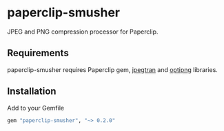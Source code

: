 # paperclip-smusher

JPEG and PNG compression processor for Paperclip.

## Requirements

paperclip-smusher requires Paperclip gem, [jpegtran](http://jpegclub.org) and [optipng](http://optipng.sourceforge.net/) libraries.

## Installation

Add to your Gemfile

````ruby
gem "paperclip-smusher", "~> 0.2.0"
````

